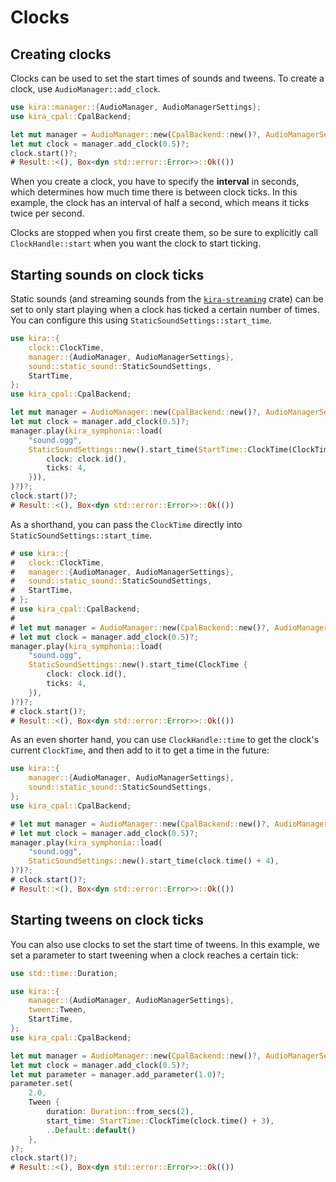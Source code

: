 # Clocks

## Creating clocks

Clocks can be used to set the start times of sounds and tweens. To create a
clock, use `AudioManager::add_clock`.

```rust ,no_run
use kira::manager::{AudioManager, AudioManagerSettings};
use kira_cpal::CpalBackend;

let mut manager = AudioManager::new(CpalBackend::new()?, AudioManagerSettings::default())?;
let mut clock = manager.add_clock(0.5)?;
clock.start()?;
# Result::<(), Box<dyn std::error::Error>>::Ok(())
```

When you create a clock, you have to specify the **interval** in seconds, which
determines how much time there is between clock ticks. In this example, the
clock has an interval of half a second, which means it ticks twice per second.

Clocks are stopped when you first create them, so be sure to explicitly call
`ClockHandle::start` when you want the clock to start ticking.

## Starting sounds on clock ticks

Static sounds (and streaming sounds from the
[`kira-streaming`](https://crates.io/crates/kira-streaming) crate) can be set to
only start playing when a clock has ticked a certain number of times. You can
configure this using `StaticSoundSettings::start_time`.

```rust ,no_run
use kira::{
	clock::ClockTime,
	manager::{AudioManager, AudioManagerSettings},
	sound::static_sound::StaticSoundSettings,
	StartTime,
};
use kira_cpal::CpalBackend;

let mut manager = AudioManager::new(CpalBackend::new()?, AudioManagerSettings::default())?;
let mut clock = manager.add_clock(0.5)?;
manager.play(kira_symphonia::load(
	"sound.ogg",
	StaticSoundSettings::new().start_time(StartTime::ClockTime(ClockTime {
		clock: clock.id(),
		ticks: 4,
	})),
)?)?;
clock.start()?;
# Result::<(), Box<dyn std::error::Error>>::Ok(())
```

As a shorthand, you can pass the `ClockTime` directly into
`StaticSoundSettings::start_time`.

```rust ,no_run
# use kira::{
# 	clock::ClockTime,
# 	manager::{AudioManager, AudioManagerSettings},
# 	sound::static_sound::StaticSoundSettings,
# 	StartTime,
# };
# use kira_cpal::CpalBackend;
#
# let mut manager = AudioManager::new(CpalBackend::new()?, AudioManagerSettings::default())?;
# let mut clock = manager.add_clock(0.5)?;
manager.play(kira_symphonia::load(
	"sound.ogg",
	StaticSoundSettings::new().start_time(ClockTime {
		clock: clock.id(),
		ticks: 4,
	}),
)?)?;
# clock.start()?;
# Result::<(), Box<dyn std::error::Error>>::Ok(())
```

As an even shorter hand, you can use `ClockHandle::time` to get the clock's
current `ClockTime`, and then add to it to get a time in the future:

```rust ,no_run
use kira::{
	manager::{AudioManager, AudioManagerSettings},
	sound::static_sound::StaticSoundSettings,
};
use kira_cpal::CpalBackend;

# let mut manager = AudioManager::new(CpalBackend::new()?, AudioManagerSettings::default())?;
# let mut clock = manager.add_clock(0.5)?;
manager.play(kira_symphonia::load(
	"sound.ogg",
	StaticSoundSettings::new().start_time(clock.time() + 4),
)?)?;
# clock.start()?;
# Result::<(), Box<dyn std::error::Error>>::Ok(())
```

## Starting tweens on clock ticks

You can also use clocks to set the start time of tweens. In this example, we set
a parameter to start tweening when a clock reaches a certain tick:

```rust ,no_run
use std::time::Duration;

use kira::{
	manager::{AudioManager, AudioManagerSettings},
	tween::Tween,
	StartTime,
};
use kira_cpal::CpalBackend;

let mut manager = AudioManager::new(CpalBackend::new()?, AudioManagerSettings::default())?;
let mut clock = manager.add_clock(0.5)?;
let mut parameter = manager.add_parameter(1.0)?;
parameter.set(
	2.0,
	Tween {
		duration: Duration::from_secs(2),
		start_time: StartTime::ClockTime(clock.time() + 3),
		..Default::default()
	},
)?;
clock.start()?;
# Result::<(), Box<dyn std::error::Error>>::Ok(())
```
